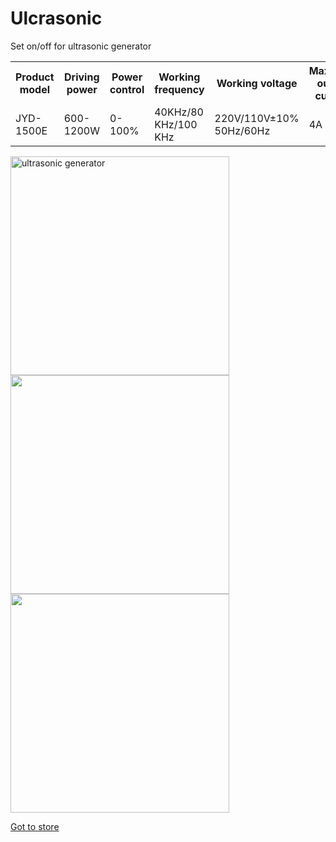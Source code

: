 # Ulcrasonic
Set on/off for ultrasonic generator

<table align="center">
  <tr>
    <th>Product model</th>
    <th>Driving power</th>
    <th>Power control</th>
    <th>Working frequency</th>
    <th>Working voltage</th>
    <th>Maximum output current</th>
    <th>Ambient temperature</th>
  </tr>
  <tr>
    <td>JYD-1500E</td>
    <td>600-1200W</td>
    <td>0-100%</td>
    <td>40KHz/80 KHz/100 KHz</td>
    <td>220V/110V±10% 50Hz/60Hz</td>
    <td>4A</td>
    <td>0-40ºC</td>
  </tr>
</table>

 <img src="https://image.made-in-china.com/43f34j00ihRrEcvmACbK/Jyd-1500e-Hot-Sale-Multi-Frequency-Ultrasonic-Wave-Generator.webp" width="350" title="ultrasonic generator" align="center">
 <img width="350" src=“Photo.png”>
 <img width="350" src=“https://github.com/Creciunel/Ulcrasonic/blob/main/QTUltrasonic/App.png?raw=true”>
 
 <a href="https://jydultrasonic.en.made-in-china.com/product/vOpaAsFxhQkz/China-Jyd-1500e-1200W-1500W-28-40-80-100-120kHz-MCU-Sweep-Multi-Frequency-Ultrasonic-Wave-Generator-for-Ultrasonic-Cleaning.html">Got to store</a>



